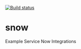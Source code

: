 [![Build status](https://ci.appveyor.com/api/projects/status/72ohweyiaogj34po/branch/master?svg=true)](https://ci.appveyor.com/project/RamblingCookieMonster/wait-path)
# snow
Example Service Now Integrations
